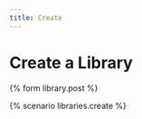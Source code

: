```yaml
---
title: Create
---
```


# Create a Library

{% form library.post %}

{% scenario libraries.create %}
